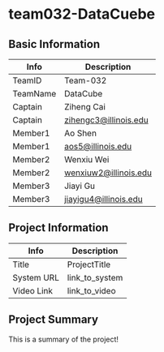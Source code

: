 # team032-DataCuebe

## Basic Information

|   Info      |        Description     |
| ----------- | ---------------------- |
| TeamID      |        Team-032        |
| TeamName    |        DataCube        |
| Captain     |        Ziheng Cai      |
| Captain     |  zihengc3@illinois.edu |
| Member1     |        Ao Shen         |
| Member1     |    aos5@illinois.edu   |
| Member2     |        Wenxiu Wei      |
| Member2     |  wenxiuw2@illinois.edu |
| Member3     |        Jiayi Gu        |
| Member3     |  jiayigu4@illinois.edu |

## Project Information

|   Info      |        Description     |
| ----------- | ---------------------- |
|  Title      |       ProjectTitle     |
| System URL  |      link_to_system    |
| Video Link  |      link_to_video     |

## Project Summary

This is a summary of the project!
